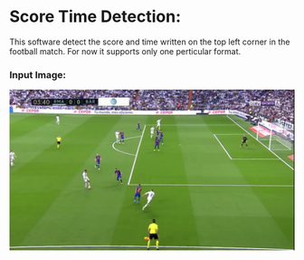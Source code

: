 # Score Time Detection:

This software detect the score and time written on the top left corner in the football match. For now it supports only one perticular format.

### Input Image:

![](data/demo.png)
